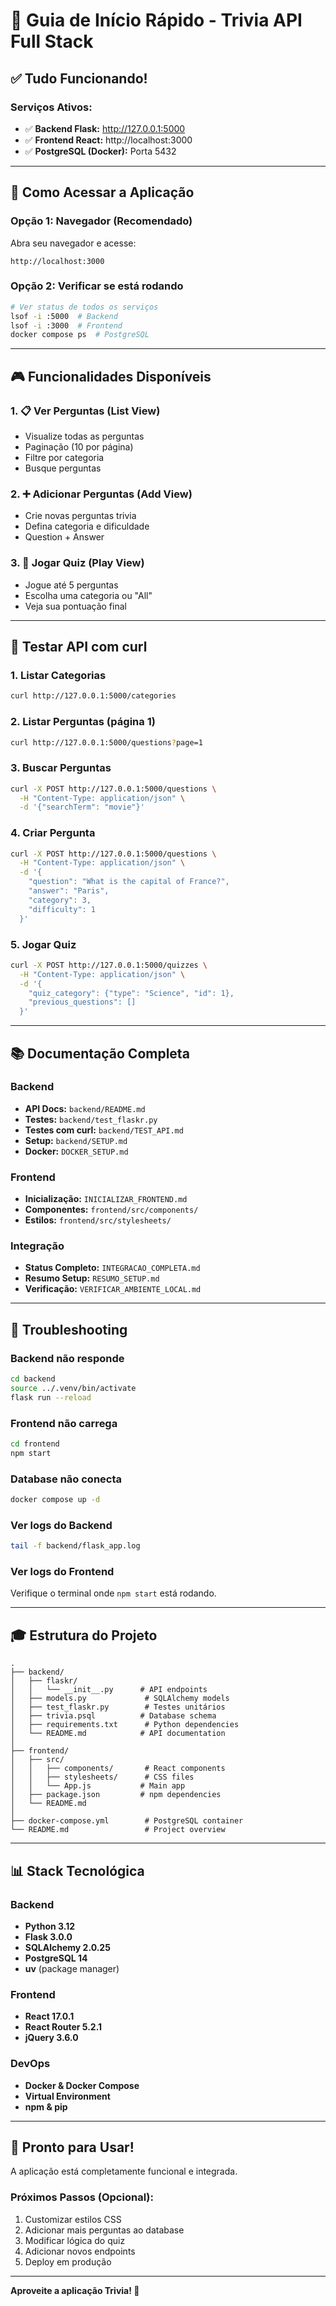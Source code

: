 # 🚀 Guia de Início Rápido - Trivia API Full Stack

## ✅ Tudo Funcionando!

### Serviços Ativos:
- ✅ **Backend Flask:** http://127.0.0.1:5000
- ✅ **Frontend React:** http://localhost:3000  
- ✅ **PostgreSQL (Docker):** Porta 5432

---

## 🎯 Como Acessar a Aplicação

### Opção 1: Navegador (Recomendado)
Abra seu navegador e acesse:
```
http://localhost:3000
```

### Opção 2: Verificar se está rodando
```bash
# Ver status de todos os serviços
lsof -i :5000  # Backend
lsof -i :3000  # Frontend
docker compose ps  # PostgreSQL
```

---

## 🎮 Funcionalidades Disponíveis

### 1. 📋 Ver Perguntas (List View)
- Visualize todas as perguntas
- Paginação (10 por página)
- Filtre por categoria
- Busque perguntas

### 2. ➕ Adicionar Perguntas (Add View)
- Crie novas perguntas trivia
- Defina categoria e dificuldade
- Question + Answer

### 3. 🎲 Jogar Quiz (Play View)
- Jogue até 5 perguntas
- Escolha uma categoria ou "All"
- Veja sua pontuação final

---

## 🧪 Testar API com curl

### 1. Listar Categorias
```bash
curl http://127.0.0.1:5000/categories
```

### 2. Listar Perguntas (página 1)
```bash
curl http://127.0.0.1:5000/questions?page=1
```

### 3. Buscar Perguntas
```bash
curl -X POST http://127.0.0.1:5000/questions \
  -H "Content-Type: application/json" \
  -d '{"searchTerm": "movie"}'
```

### 4. Criar Pergunta
```bash
curl -X POST http://127.0.0.1:5000/questions \
  -H "Content-Type: application/json" \
  -d '{
    "question": "What is the capital of France?",
    "answer": "Paris",
    "category": 3,
    "difficulty": 1
  }'
```

### 5. Jogar Quiz
```bash
curl -X POST http://127.0.0.1:5000/quizzes \
  -H "Content-Type: application/json" \
  -d '{
    "quiz_category": {"type": "Science", "id": 1},
    "previous_questions": []
  }'
```

---

## 📚 Documentação Completa

### Backend
- **API Docs:** `backend/README.md`
- **Testes:** `backend/test_flaskr.py`
- **Testes com curl:** `backend/TEST_API.md`
- **Setup:** `backend/SETUP.md`
- **Docker:** `DOCKER_SETUP.md`

### Frontend
- **Inicialização:** `INICIALIZAR_FRONTEND.md`
- **Componentes:** `frontend/src/components/`
- **Estilos:** `frontend/src/stylesheets/`

### Integração
- **Status Completo:** `INTEGRACAO_COMPLETA.md`
- **Resumo Setup:** `RESUMO_SETUP.md`
- **Verificação:** `VERIFICAR_AMBIENTE_LOCAL.md`

---

## 🔧 Troubleshooting

### Backend não responde
```bash
cd backend
source ../.venv/bin/activate
flask run --reload
```

### Frontend não carrega
```bash
cd frontend
npm start
```

### Database não conecta
```bash
docker compose up -d
```

### Ver logs do Backend
```bash
tail -f backend/flask_app.log
```

### Ver logs do Frontend
Verifique o terminal onde `npm start` está rodando.

---

## 🎓 Estrutura do Projeto

```
.
├── backend/
│   ├── flaskr/
│   │   └── __init__.py      # API endpoints
│   ├── models.py             # SQLAlchemy models
│   ├── test_flaskr.py        # Testes unitários
│   ├── trivia.psql          # Database schema
│   ├── requirements.txt      # Python dependencies
│   └── README.md            # API documentation
│
├── frontend/
│   ├── src/
│   │   ├── components/       # React components
│   │   ├── stylesheets/      # CSS files
│   │   └── App.js           # Main app
│   ├── package.json         # npm dependencies
│   └── README.md
│
├── docker-compose.yml        # PostgreSQL container
└── README.md                 # Project overview
```

---

## 📊 Stack Tecnológica

### Backend
- **Python 3.12**
- **Flask 3.0.0**
- **SQLAlchemy 2.0.25**
- **PostgreSQL 14**
- **uv** (package manager)

### Frontend
- **React 17.0.1**
- **React Router 5.2.1**
- **jQuery 3.6.0**

### DevOps
- **Docker & Docker Compose**
- **Virtual Environment**
- **npm & pip**

---

## 🎉 Pronto para Usar!

A aplicação está completamente funcional e integrada.

### Próximos Passos (Opcional):
1. Customizar estilos CSS
2. Adicionar mais perguntas ao database
3. Modificar lógica do quiz
4. Adicionar novos endpoints
5. Deploy em produção

---

**Aproveite a aplicação Trivia! 🎲**
